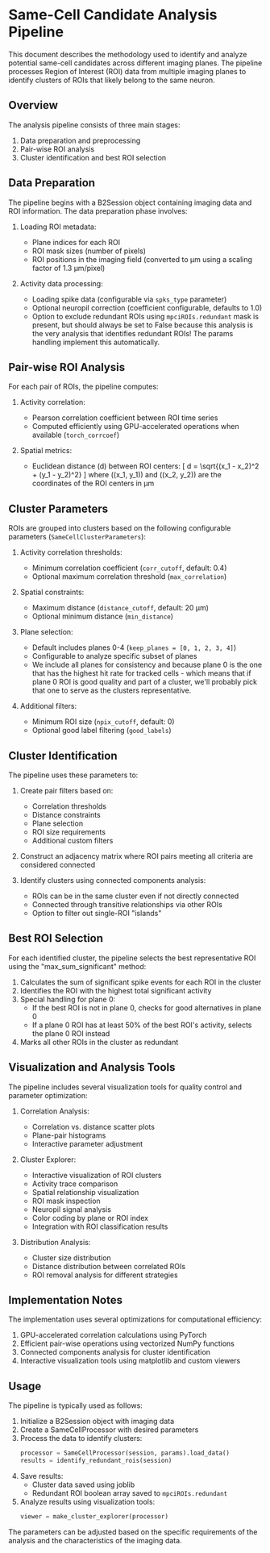 # Same-Cell Candidate Analysis Pipeline

This document describes the methodology used to identify and analyze potential same-cell candidates across different imaging planes. The pipeline processes Region of Interest (ROI) data from multiple imaging planes to identify clusters of ROIs that likely belong to the same neuron.

## Overview

The analysis pipeline consists of three main stages:
1. Data preparation and preprocessing
2. Pair-wise ROI analysis
3. Cluster identification and best ROI selection

## Data Preparation

The pipeline begins with a B2Session object containing imaging data and ROI information. The data preparation phase involves:

1. Loading ROI metadata:
   - Plane indices for each ROI
   - ROI mask sizes (number of pixels)
   - ROI positions in the imaging field (converted to μm using a scaling factor of 1.3 μm/pixel)

2. Activity data processing:
   - Loading spike data (configurable via `spks_type` parameter)
   - Optional neuropil correction (coefficient configurable, defaults to 1.0)
   - Option to exclude redundant ROIs using `mpciROIs.redundant` mask is present, but should always be set to False because this analysis is the very analysis that identifies redundant ROIs! The params handling implement this automatically.

## Pair-wise ROI Analysis

For each pair of ROIs, the pipeline computes:

1. Activity correlation:
   - Pearson correlation coefficient between ROI time series
   - Computed efficiently using GPU-accelerated operations when available (`torch_corrcoef`)

2. Spatial metrics:
   - Euclidean distance \(d\) between ROI centers:
     \[ d = \sqrt{(x_1 - x_2)^2 + (y_1 - y_2)^2} \]
   where \((x_1, y_1)\) and \((x_2, y_2)\) are the coordinates of the ROI centers in μm

## Cluster Parameters

ROIs are grouped into clusters based on the following configurable parameters (`SameCellClusterParameters`):

1. Activity correlation thresholds:
   - Minimum correlation coefficient (`corr_cutoff`, default: 0.4)
   - Optional maximum correlation threshold (`max_correlation`)

2. Spatial constraints:
   - Maximum distance (`distance_cutoff`, default: 20 μm)
   - Optional minimum distance (`min_distance`)

3. Plane selection:
   - Default includes planes 0-4 (`keep_planes = [0, 1, 2, 3, 4]`)
   - Configurable to analyze specific subset of planes
   - We include all planes for consistency and because plane 0 is the one that has the highest hit rate for tracked cells - which means that if plane 0 ROI is good quality and part of a cluster, we'll probably pick that one to serve as the clusters representative. 

4. Additional filters:
   - Minimum ROI size (`npix_cutoff`, default: 0)
   - Optional good label filtering (`good_labels`)

## Cluster Identification

The pipeline uses these parameters to:

1. Create pair filters based on:
   - Correlation thresholds
   - Distance constraints
   - Plane selection
   - ROI size requirements
   - Additional custom filters

2. Construct an adjacency matrix where ROI pairs meeting all criteria are considered connected

3. Identify clusters using connected components analysis:
   - ROIs can be in the same cluster even if not directly connected
   - Connected through transitive relationships via other ROIs
   - Option to filter out single-ROI "islands"

## Best ROI Selection

For each identified cluster, the pipeline selects the best representative ROI using the "max_sum_significant" method:

1. Calculates the sum of significant spike events for each ROI in the cluster
2. Identifies the ROI with the highest total significant activity
3. Special handling for plane 0:
   - If the best ROI is not in plane 0, checks for good alternatives in plane 0
   - If a plane 0 ROI has at least 50% of the best ROI's activity, selects the plane 0 ROI instead
4. Marks all other ROIs in the cluster as redundant

## Visualization and Analysis Tools

The pipeline includes several visualization tools for quality control and parameter optimization:

1. Correlation Analysis:
   - Correlation vs. distance scatter plots
   - Plane-pair histograms
   - Interactive parameter adjustment

2. Cluster Explorer:
   - Interactive visualization of ROI clusters
   - Activity trace comparison
   - Spatial relationship visualization
   - ROI mask inspection
   - Neuropil signal analysis
   - Color coding by plane or ROI index
   - Integration with ROI classification results

3. Distribution Analysis:
   - Cluster size distribution
   - Distance distribution between correlated ROIs
   - ROI removal analysis for different strategies

## Implementation Notes

The implementation uses several optimizations for computational efficiency:

1. GPU-accelerated correlation calculations using PyTorch
2. Efficient pair-wise operations using vectorized NumPy functions
3. Connected components analysis for cluster identification
4. Interactive visualization tools using matplotlib and custom viewers

## Usage

The pipeline is typically used as follows:

1. Initialize a B2Session object with imaging data
2. Create a SameCellProcessor with desired parameters
3. Process the data to identify clusters:
   ```python
   processor = SameCellProcessor(session, params).load_data()
   results = identify_redundant_rois(session)
   ```
4. Save results:
   - Cluster data saved using joblib
   - Redundant ROI boolean array saved to `mpciROIs.redundant`
5. Analyze results using visualization tools:
   ```python
   viewer = make_cluster_explorer(processor)
   ```

The parameters can be adjusted based on the specific requirements of the analysis and the characteristics of the imaging data.
